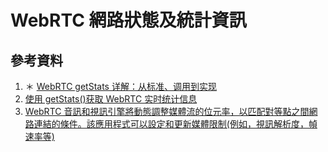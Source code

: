 # WebRTC 網路狀態及統計資訊

## 參考資料

1. ＊ [WebRTC getStats 详解：从标准、调用到实现](https://toutiao.io/posts/axf7fr/preview)
2. [使用 getStats()获取 WebRTC 实时统计信息](https://blog.csdn.net/weixin_41821317/article/details/117261117)
3. [WebRTC 音訊和視訊引擎將動態調整媒體流的位元率，以匹配對等點之間網路連結的條件。該應用程式可以設定和更新媒體限制(例如，視訊解析度，幀速率等)](https://stackoverflow.com/questions/30742963/why-does-video-resolution-change-when-streaming-from-android-via-webrtc)
